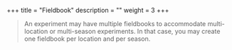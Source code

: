 +++
title = "Fieldbook"
description = ""
weight = 3
+++


> An experiment may have multiple fieldbooks to accommodate multi-location or multi-season experiments. In that case, you may create one fieldbook per location and per season.

